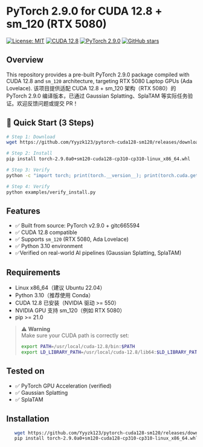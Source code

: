 # PyTorch 2.9.0 for CUDA 12.8 + sm_120 (RTX 5080)

[![License: MIT](https://img.shields.io/badge/License-MIT-blue.svg)](LICENSE)
[![CUDA 12.8](https://img.shields.io/badge/CUDA-12.8-success.svg)](https://developer.nvidia.com/cuda-downloads)
[![PyTorch 2.9.0](https://img.shields.io/badge/PyTorch-2.9.0-orange)](https://pytorch.org/)
[![GitHub stars](https://img.shields.io/github/stars/Yyyzk123/pytorch-cuda128-sm120?style=social)](https://github.com/Yyyzk123/pytorch-cuda128-sm120)

## Overview
This repository provides a pre-built PyTorch 2.9.0 package compiled with CUDA 12.8 and `sm_120` architecture, targeting RTX 5080 Laptop GPUs (Ada Lovelace).
该项目提供适配 CUDA 12.8 + sm_120 架构（RTX 5080）的 PyTorch 2.9.0 编译版本，已通过 Gaussian Splatting、SplaTAM 等实际任务验证。欢迎反馈问题或提交 PR！

## 🚀 Quick Start (3 Steps)
```bash
# Step 1: Download
wget https://github.com/Yyyzk123/pytorch-cuda128-sm120/releases/download/v2.9.0-sm120/torch-2.9.0a0+sm120-cuda128-cp310-cp310-linux_x86_64.whl

# Step 2: Install
pip install torch-2.9.0a0+sm120-cuda128-cp310-cp310-linux_x86_64.whl

# Step 3: Verify
python -c "import torch; print(torch.__version__); print(torch.cuda.get_device_name(0))"

# Step 4: Verify
python examples/verify_install.py
``` 

## Features
- ✅ Built from source: PyTorch v2.9.0 + gitc665594
- ✅ CUDA 12.8 compatible
- ✅ Supports `sm_120` (RTX 5080, Ada Lovelace)
- ✅ Python 3.10 environment
- ✅Verified on real-world AI pipelines (Gaussian Splatting, SplaTAM)

## Requirements 
- Linux x86_64（建议 Ubuntu 22.04）
- Python 3.10（推荐使用 Conda）
- CUDA 12.8 已安装（NVIDIA 驱动 >= 550）
- NVIDIA GPU 支持 sm_120（例如 RTX 5080）
- pip >= 21.0
> ⚠️ **Warning**  
> Make sure your CUDA path is correctly set:  
> 
> ```bash
> export PATH=/usr/local/cuda-12.8/bin:$PATH
> export LD_LIBRARY_PATH=/usr/local/cuda-12.8/lib64:$LD_LIBRARY_PATH
> ```

## Tested on
- ✅ PyTorch GPU Acceleration (verified)
- ✅ Gaussian Splatting
- ✅ SplaTAM

## Installation
```bash
   wget https://github.com/Yyyzk123/pytorch-cuda128-sm120/releases/download/v2.9.0-sm120/torch-2.9.0a0+sm120-cuda128-cp310-cp310-linux_x86_64.whl
   pip install torch-2.9.0a0+sm120-cuda128-cp310-cp310-linux_x86_64.whl
```
